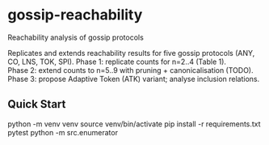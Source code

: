# gossip-reachability
Reachability analysis of gossip protocols


Replicates and extends reachability results for five gossip protocols (ANY, CO, LNS, TOK, SPI). 
Phase 1: replicate counts for n=2..4 (Table 1).  
Phase 2: extend counts to n=5..9 with pruning + canonicalisation (TODO).  
Phase 3: propose Adaptive Token (ATK) variant; analyse inclusion relations.

## Quick Start
python -m venv venv
source venv/bin/activate
pip install -r requirements.txt
pytest
python -m src.enumerator
